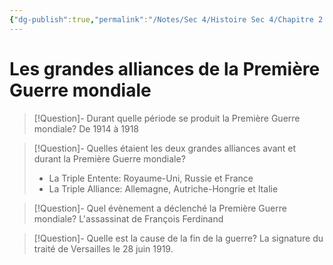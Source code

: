 ```yaml
---
{"dg-publish":true,"permalink":"/Notes/Sec 4/Histoire Sec 4/Chapitre 2：Les nationalismes et l'autonomie du Canada (1896 - 1945)/Dossier 2：La Première Guerre mondiale (1914-1918)/"}
---
```



# Les grandes alliances de la Première Guerre mondiale

>[!Question]- Durant quelle période se produit la Première Guerre mondiale?
>De 1914 à 1918

>[!Question]- Quelles étaient les deux grandes alliances avant et durant la Première Guerre mondiale?
>- La Triple Entente: Royaume-Uni, Russie et France
>- La Triple Alliance: Allemagne, Autriche-Hongrie et Italie

>[!Question]- Quel évènement a déclenché la Première Guerre mondiale?
>L'assassinat de François Ferdinand

>[!Question]- Quelle est la cause de la fin de la guerre?
>La signature du traité de Versailles le 28 juin 1919.

